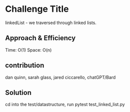 # Challenge Title

linkedList - we traversed through linked lists.

## Approach & Efficiency

Time: O(1)
Space: O(n)

## contribution

dan quinn, sarah glass, jared ciccarello, chatGPT/Bard

## Solution

cd into the test/datastructure, run pytest test_linked_list.py
